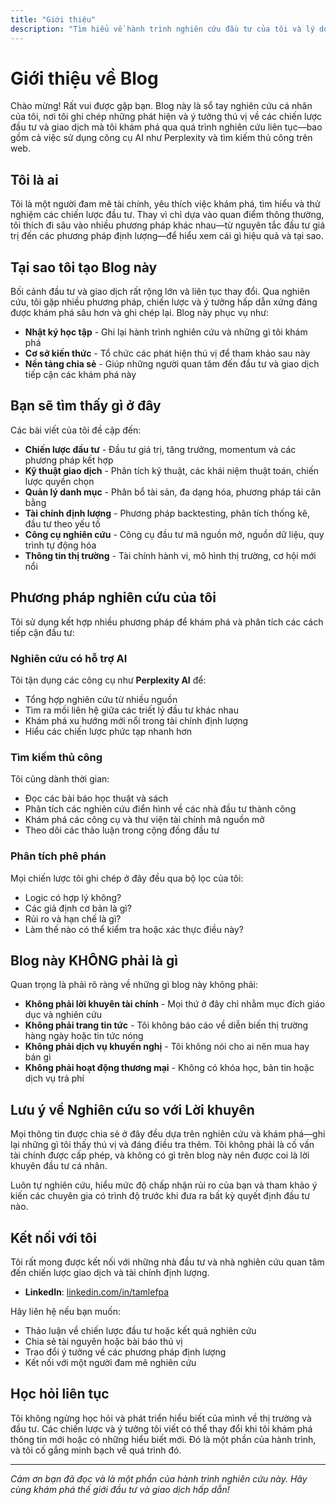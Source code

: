 ```yaml
---
title: "Giới thiệu"
description: "Tìm hiểu về hành trình nghiên cứu đầu tư của tôi và lý do tôi tạo blog này."
---
```


# Giới thiệu về Blog

Chào mừng! Rất vui được gặp bạn. Blog này là sổ tay nghiên cứu cá nhân của tôi, nơi tôi ghi chép những phát hiện và ý tưởng thú vị về các chiến lược đầu tư và giao dịch mà tôi khám phá qua quá trình nghiên cứu liên tục—bao gồm cả việc sử dụng công cụ AI như Perplexity và tìm kiếm thủ công trên web.

## Tôi là ai

Tôi là một người đam mê tài chính, yêu thích việc khám phá, tìm hiểu và thử nghiệm các chiến lược đầu tư. Thay vì chỉ dựa vào quan điểm thông thường, tôi thích đi sâu vào nhiều phương pháp khác nhau—từ nguyên tắc đầu tư giá trị đến các phương pháp định lượng—để hiểu xem cái gì hiệu quả và tại sao.

## Tại sao tôi tạo Blog này

Bối cảnh đầu tư và giao dịch rất rộng lớn và liên tục thay đổi. Qua nghiên cứu, tôi gặp nhiều phương pháp, chiến lược và ý tưởng hấp dẫn xứng đáng được khám phá sâu hơn và ghi chép lại. Blog này phục vụ như:

- **Nhật ký học tập** - Ghi lại hành trình nghiên cứu và những gì tôi khám phá
- **Cơ sở kiến thức** - Tổ chức các phát hiện thú vị để tham khảo sau này
- **Nền tảng chia sẻ** - Giúp những người quan tâm đến đầu tư và giao dịch tiếp cận các khám phá này

## Bạn sẽ tìm thấy gì ở đây

Các bài viết của tôi đề cập đến:

- **Chiến lược đầu tư** - Đầu tư giá trị, tăng trưởng, momentum và các phương pháp kết hợp
- **Kỹ thuật giao dịch** - Phân tích kỹ thuật, các khái niệm thuật toán, chiến lược quyền chọn
- **Quản lý danh mục** - Phân bổ tài sản, đa dạng hóa, phương pháp tái cân bằng
- **Tài chính định lượng** - Phương pháp backtesting, phân tích thống kê, đầu tư theo yếu tố
- **Công cụ nghiên cứu** - Công cụ đầu tư mã nguồn mở, nguồn dữ liệu, quy trình tự động hóa
- **Thông tin thị trường** - Tài chính hành vi, mô hình thị trường, cơ hội mới nổi

## Phương pháp nghiên cứu của tôi

Tôi sử dụng kết hợp nhiều phương pháp để khám phá và phân tích các cách tiếp cận đầu tư:

### Nghiên cứu có hỗ trợ AI
Tôi tận dụng các công cụ như **Perplexity AI** để:
- Tổng hợp nghiên cứu từ nhiều nguồn
- Tìm ra mối liên hệ giữa các triết lý đầu tư khác nhau
- Khám phá xu hướng mới nổi trong tài chính định lượng
- Hiểu các chiến lược phức tạp nhanh hơn

### Tìm kiếm thủ công
Tôi cũng dành thời gian:
- Đọc các bài báo học thuật và sách
- Phân tích các nghiên cứu điển hình về các nhà đầu tư thành công
- Khám phá các công cụ và thư viện tài chính mã nguồn mở
- Theo dõi các thảo luận trong cộng đồng đầu tư

### Phân tích phê phán
Mọi chiến lược tôi ghi chép ở đây đều qua bộ lọc của tôi:
- Logic có hợp lý không?
- Các giả định cơ bản là gì?
- Rủi ro và hạn chế là gì?
- Làm thế nào có thể kiểm tra hoặc xác thực điều này?

## Blog này KHÔNG phải là gì

Quan trọng là phải rõ ràng về những gì blog này không phải:

- **Không phải lời khuyên tài chính** - Mọi thứ ở đây chỉ nhằm mục đích giáo dục và nghiên cứu
- **Không phải trang tin tức** - Tôi không báo cáo về diễn biến thị trường hàng ngày hoặc tin tức nóng
- **Không phải dịch vụ khuyến nghị** - Tôi không nói cho ai nên mua hay bán gì
- **Không phải hoạt động thương mại** - Không có khóa học, bản tin hoặc dịch vụ trả phí

## Lưu ý về Nghiên cứu so với Lời khuyên

Mọi thông tin được chia sẻ ở đây đều dựa trên nghiên cứu và khám phá—ghi lại những gì tôi thấy thú vị và đáng điều tra thêm. Tôi không phải là cố vấn tài chính được cấp phép, và không có gì trên blog này nên được coi là lời khuyên đầu tư cá nhân.

Luôn tự nghiên cứu, hiểu mức độ chấp nhận rủi ro của bạn và tham khảo ý kiến các chuyên gia có trình độ trước khi đưa ra bất kỳ quyết định đầu tư nào.

## Kết nối với tôi

Tôi rất mong được kết nối với những nhà đầu tư và nhà nghiên cứu quan tâm đến chiến lược giao dịch và tài chính định lượng.

- **LinkedIn**: [linkedin.com/in/tamlefpa](https://linkedin.com/in/tamlefpa)

Hãy liên hệ nếu bạn muốn:
- Thảo luận về chiến lược đầu tư hoặc kết quả nghiên cứu
- Chia sẻ tài nguyên hoặc bài báo thú vị
- Trao đổi ý tưởng về các phương pháp định lượng
- Kết nối với một người đam mê nghiên cứu

## Học hỏi liên tục

Tôi không ngừng học hỏi và phát triển hiểu biết của mình về thị trường và đầu tư. Các chiến lược và ý tưởng tôi viết có thể thay đổi khi tôi khám phá thông tin mới hoặc có những hiểu biết mới. Đó là một phần của hành trình, và tôi cố gắng minh bạch về quá trình đó.

---

*Cảm ơn bạn đã đọc và là một phần của hành trình nghiên cứu này. Hãy cùng khám phá thế giới đầu tư và giao dịch hấp dẫn!*
